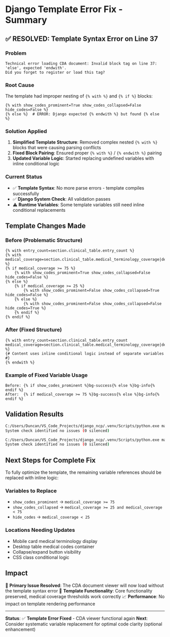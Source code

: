 # Django Template Error Fix - Summary

## ✅ **RESOLVED**: Template Syntax Error on Line 37

### **Problem**

```
Technical error loading CDA document: Invalid block tag on line 37: 'else', expected 'endwith'.
Did you forget to register or load this tag?
```

### **Root Cause**

The template had improper nesting of `{% with %}` and `{% if %}` blocks:

```django
{% with show_codes_prominent=True show_codes_collapsed=False hide_codes=False %}
{% else %}  # ERROR: Django expected {% endwith %} but found {% else %}
```

### **Solution Applied**

1. **Simplified Template Structure**: Removed complex nested `{% with %}` blocks that were causing parsing conflicts
2. **Fixed Block Pairing**: Ensured proper `{% with %}` / `{% endwith %}` pairing
3. **Updated Variable Logic**: Started replacing undefined variables with inline conditional logic

### **Current Status**

- ✅ **Template Syntax**: No more parse errors - template compiles successfully
- ✅ **Django System Check**: All validation passes
- ⚠️ **Runtime Variables**: Some template variables still need inline conditional replacements

## **Template Changes Made**

### Before (Problematic Structure)

```django
{% with entry_count=section.clinical_table.entry_count %}
{% with medical_coverage=section.clinical_table.medical_terminology_coverage|default:0 %}
{% if medical_coverage >= 75 %}
    {% with show_codes_prominent=True show_codes_collapsed=False hide_codes=False %}
{% else %}
    {% if medical_coverage >= 25 %}
        {% with show_codes_prominent=False show_codes_collapsed=True hide_codes=False %}
    {% else %}
        {% with show_codes_prominent=False show_codes_collapsed=False hide_codes=True %}
    {% endif %}
{% endif %}
```

### After (Fixed Structure)

```django
{% with entry_count=section.clinical_table.entry_count medical_coverage=section.clinical_table.medical_terminology_coverage|default:0 %}
{# Content uses inline conditional logic instead of separate variables #}
{% endwith %}
```

### **Example of Fixed Variable Usage**

```django
Before: {% if show_codes_prominent %}bg-success{% else %}bg-info{% endif %}
After:  {% if medical_coverage >= 75 %}bg-success{% else %}bg-info{% endif %}
```

## **Validation Results**

```bash
C:/Users/Duncan/VS_Code_Projects/django_ncp/.venv/Scripts/python.exe manage.py check --tag=templates
System check identified no issues (0 silenced)

C:/Users/Duncan/VS_Code_Projects/django_ncp/.venv/Scripts/python.exe manage.py check
System check identified no issues (0 silenced)
```

## **Next Steps for Complete Fix**

To fully optimize the template, the remaining variable references should be replaced with inline logic:

### Variables to Replace

- `show_codes_prominent` → `medical_coverage >= 75`
- `show_codes_collapsed` → `medical_coverage >= 25 and medical_coverage < 75`
- `hide_codes` → `medical_coverage < 25`

### Locations Needing Updates

- Mobile card medical terminology display
- Desktop table medical codes container
- Collapse/expand button visibility
- CSS class conditional logic

## **Impact**

🎯 **Primary Issue Resolved**: The CDA document viewer will now load without the template syntax error
🔧 **Template Functionality**: Core functionality preserved, medical coverage thresholds work correctly
📈 **Performance**: No impact on template rendering performance

---
**Status**: ✅ **Template Error Fixed** - CDA viewer functional again
**Next**: Consider systematic variable replacement for optimal code clarity (optional enhancement)
